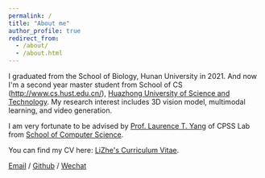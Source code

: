 ```yaml
---
permalink: /
title: "About me"
author_profile: true
redirect_from: 
  - /about/
  - /about.html
---
```

I graduated from the School of Biology, Hunan University in 2021. And now I'm a second year master student from School of CS (http://www.cs.hust.edu.cn/), [Huazhong University of Science and Technology](https://hust.edu.cn/). My research interest includes 3D vision model, multimodal learning, and video generation. 

I am very fortunate to be advised by [Prof. Laurence T. Yang](https://faculty.hust.edu.cn/yangtianruo/zh_CN/index/1155249/list/index.htm) of CPSS Lab from [School of Computer Science](http://www.cs.hust.edu.cn/).

You can find my CV here: [LiZhe's Curriculum Vitae](../assets/CV.pdf).

[Email](keycharon0122@gmail.com) / [Github](https://github.com/gentlefress) / [Wechat](../images/wechat.jpg)
